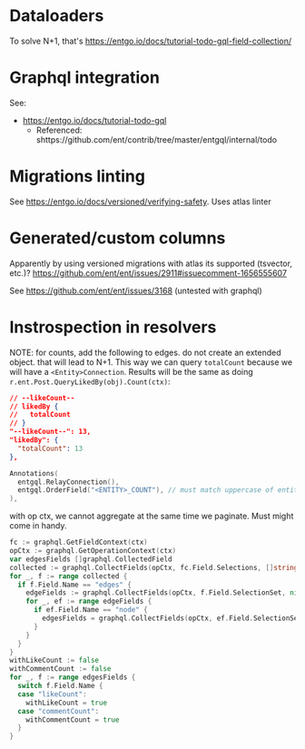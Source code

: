 # Dataloaders

To solve N+1, that's
https://entgo.io/docs/tutorial-todo-gql-field-collection/

# Graphql integration

See:
 - https://entgo.io/docs/tutorial-todo-gql
    - Referenced: shttps://github.com/ent/contrib/tree/master/entgql/internal/todo

# Migrations linting

See https://entgo.io/docs/versioned/verifying-safety. Uses atlas linter

# Generated/custom columns

Apparently by using versioned migrations with atlas its supported (tsvector,
etc.)?
https://github.com/ent/ent/issues/2911#issuecomment-1656555607

See https://github.com/ent/ent/issues/3168 (untested with graphql)

# Instrospection in resolvers

NOTE: for counts, add the following to edges. do not create an extended object.
that will lead to N+1.
This way we can query `totalCount` because we will have a `<Entity>Connection`.
Results will be the same as doing `r.ent.Post.QueryLikedBy(obj).Count(ctx)`:

```json
// --likeCount--
// likedBy {
//   totalCount
// }
"--likeCount--": 13,
"likedBy": {
  "totalCount": 13
},
```

```go
Annotations(
  entgql.RelayConnection(),
  entgql.OrderField("<ENTITY>_COUNT"), // must match uppercase of entity
),
```
with op ctx, we cannot aggregate at the same time we paginate. Must might come
in handy.

```go
fc := graphql.GetFieldContext(ctx)
opCtx := graphql.GetOperationContext(ctx)
var edgesFields []graphql.CollectedField
collected := graphql.CollectFields(opCtx, fc.Field.Selections, []string{"Post"})
for _, f := range collected {
  if f.Field.Name == "edges" {
    edgeFields := graphql.CollectFields(opCtx, f.Field.SelectionSet, nil)
    for _, ef := range edgeFields {
      if ef.Field.Name == "node" {
        edgesFields = graphql.CollectFields(opCtx, ef.Field.SelectionSet, nil)
      }
    }
  }
}
withLikeCount := false
withCommentCount := false
for _, f := range edgesFields {
  switch f.Field.Name {
  case "likeCount":
    withLikeCount = true
  case "commentCount":
    withCommentCount = true
  }
}
```
